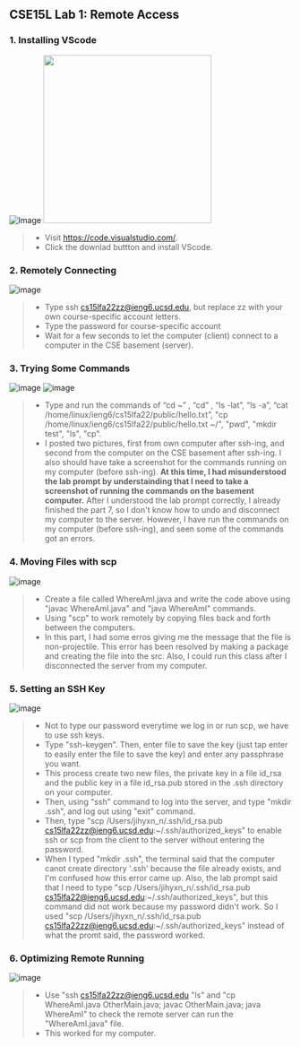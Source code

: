 ## CSE15L Lab 1: Remote Access


### **1. Installing VScode**
![Image](1screenshot1.png)
<img src=1screenshot1.png width="300" height="300">
> * Visit https://code.visualstudio.com/.
> * Click the downlad buttton and install VScode.    




### **2. Remotely Connecting**
![image](1screenshot2.png)

> * Type ssh cs15lfa22zz@ieng6.ucsd.edu, but replace zz with your own course-specific account letters.
> * Type the password for course-specific account
> * Wait for a few seconds to let the computer (client) connect to a computer in the CSE basement (server).    




### **3. Trying Some Commands**
![image](1screenshot3_1.png)
![image](1screenshot3_2.png)

> * Type and run the commands of “cd ~” , “cd” , “ls -lat”, “ls -a”, “cat /home/linux/ieng6/cs15lfa22/public/hello.txt”, "cp /home/linux/ieng6/cs15lfa22/public/hello.txt ~/", "pwd", "mkdir test", "ls", "cp".
> * I posted two pictures, first from own computer after ssh-ing, and second from the computer on the CSE basement after ssh-ing. I also should have take a screenshot for the commands running on my computer (before ssh-ing). **At this time, I had misunderstood the lab prompt by understainding that I need to take a screenshot of running the commands on the basement computer.** After I understood the lab prompt correctly, I already finished the part 7, so I don't know how to undo and disconnect my computer to the server. However, I have run the commands on my computer (before ssh-ing), and seen some of the commands got an errors.     




### **4. Moving Files with scp**
![image](1screenshot4.png)

> * Create a file called WhereAmI.java and write the code above using "javac WhereAmI.java" and "java WhereAmI" commands.
> * Using "scp" to work remotely by copying files back and forth between the computers.
> * In this part, I had some erros giving me the message that the file is non-projectile. This error has been resolved by making a package and creating the file into the src. Also, I could run this class after I disconnected the server from my computer.     




### **5. Setting an SSH Key**
![image](1screenshot5.png)

> * Not to type our password everytime we log in or run scp, we have to use ssh keys.
> * Type "ssh-keygen". Then, enter file to save the key (just tap enter to easily enter the file to save the key) and enter any passphrase you want.
> * This process create two new files, the private key in a file id_rsa and the public key in a file id_rsa.pub stored in the .ssh directory on your computer. 
> * Then, using "ssh" command to log into the server, and type "mkdir .ssh", and log out using "exit" command.
> * Then, type "scp /Users/jihyxn_n/.ssh/id_rsa.pub cs15lfa22zz@ieng6.ucsd.edu:~/.ssh/authorized_keys" to enable ssh or scp from the client to the server without entering the password.
> * When I typed "mkdir .ssh", the terminal said that the computer canot create directory '.ssh' because the file already exists, and I'm confused how this error came up. Also, the lab prompt said that I need to type "scp /Users/jihyxn_n/.ssh/id_rsa.pub cs15lfa22@ieng6.ucsd.edu:~/.ssh/authorized_keys", but this command did not work because my password didn't work. So I used "scp /Users/jihyxn_n/.ssh/id_rsa.pub cs15lfa22zz@ieng6.ucsd.edu:~/.ssh/authorized_keys" instead of what the promt said, the password worked.      




### **6. Optimizing Remote Running**
![image](1screenshot6.png)

> * Use "ssh cs15lfa22zz@ieng6.ucsd.edu "ls" and "cp WhereAmI.java OtherMain.java; javac OtherMain.java; java WhereAmI" to check the remote server can run the "WhereAmI.java" file. 
> * This worked for my computer.      

